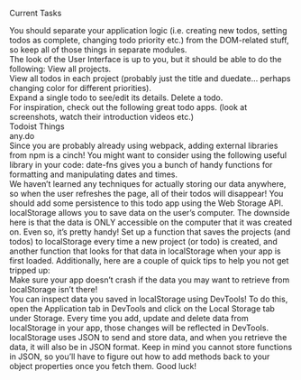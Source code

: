 Current Tasks







You should separate your application logic (i.e. creating new todos, setting todos as complete, changing todo priority etc.) from the DOM-related stuff, so keep all of those things in separate modules.   
The look of the User Interface is up to you, but it should be able to do the following:
View all projects.  
View all todos in each project (probably just the title and duedate… perhaps changing color for different priorities).  
Expand a single todo to see/edit its details.
Delete a todo.  
For inspiration, check out the following great todo apps. (look at screenshots, watch their introduction videos etc.)   
Todoist 
Things  
any.do  
Since you are probably already using webpack, adding external libraries from npm is a cinch! You might want to consider using the following useful library in your code:
date-fns gives you a bunch of handy functions for formatting and manipulating dates and times.  
We haven’t learned any techniques for actually storing our data anywhere, so when the user refreshes the page, all of their todos will disappear! You should add some persistence to this todo app using the Web Storage API.   
localStorage allows you to save data on the user’s computer. The downside here is that the data is ONLY accessible on the computer that it was created on. Even so, it’s pretty handy! Set up a function that saves the projects (and todos) to localStorage every time a new project (or todo) is created, and another function that looks for that data in localStorage when your app is first loaded. Additionally, here are a couple of quick tips to help you not get tripped up:  
Make sure your app doesn’t crash if the data you may want to retrieve from localStorage isn’t there!    
You can inspect data you saved in localStorage using DevTools! To do this, open the Application tab in DevTools and click on the Local Storage tab under Storage. Every time you add, update and delete data from localStorage in your app, those changes will be reflected in DevTools.    
localStorage uses JSON to send and store data, and when you retrieve the data, it will also be in JSON format. Keep in mind you cannot store functions in JSON, so you’ll have to figure out how to add methods back to your object properties once you fetch them. Good luck!  